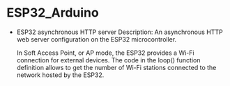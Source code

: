 # ESP32_Arduino

* ESP32 asynchronous HTTP server
  Description:
  An asynchronous HTTP web server configuration on the ESP32 microcontroller.

  In Soft Access Point, or AP mode, the ESP32 provides a Wi-Fi connection
  for external devices. The code in the loop() function definition allows to
  get the number of Wi-Fi stations connected to the network hosted by the ESP32.
